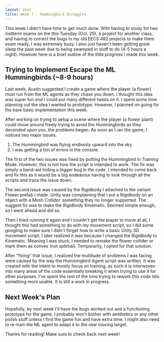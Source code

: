 ```yaml
---
layout: post
title: Week 7 - Hummingbird Struggles
---
```


This week I didn't have time to get much done. With having to study for two midterm exams on the this Tuesday (Oct. 20), a project for another class, and having to correct the bugs in my old EECS 482 projects to make them exam ready, I was extremely busy. I also just haven't been getting great sleep the past week due to being swamped in stuff to do (4-5 hours a night). However here is a brief outline of the little progress I made this week.

## Trying to Implement Escape the ML Hummingbirds (~8-9 hours)

Last week, Austin suggested I create a game where the player (a flower) must run from the ML agents as they chase you down. I thought this idea was super fun and I could put many different twists on it. I spent some time planning out the idea I wanted to prototype. However, I planned on going for the bare basic implementation this week. 

After working on trying to setup a scene where the player (a flower plant) could move around freely trying to avoid the Hummingbirds as they decended upon you, the problems began. As soon as I ran the game, I noticed two major issues. 
 1. The Hummingbird was flying endlessly upward into the sky
 2. I was getting a ton of errors in the console.

The first of the two issues was fixed by putting the Hummingbird in Training Mode. However, this is not how the script is intended to work. The fix was simply a band-aid hiding a bigger bug in the code. I intended to come back and fix this as it would be a big endeavour having to look through all the scripts and trace the issue down.

The second issue was caused by the Rigidbody I attached to the variant Flower prefab I made. Unity was complaining that I put a Rigidbody on an object with a Mesh Collider, something they no longer supported. The suggest fix was to make the Rigidbody Kinematic. Seemed simple enough, so I went ahead and did so. 

Then I tried running it again and I couldn't get the player to move at all, I thought this had something to do with my movement script, so I did some googling to make sure I didn't forget how to write a basic Unity 3D movement script. I later realized it was because I changed the Rigidbody to Kinematic. Meaning I was stuck, I needed to remake the flower collider or mark them as convex (not optimal). Temporarily, I opted for that solution.

After "fixing" that issue, I realized the multitude of problems I was facing were caused by the way the Hummingbird Agent script was written. It was created with the intent to mostly focus on training, as such it is interwoven into many areas of the code essentially breaking it when trying to use it for other purposes. I've spent the rest of the time trying to rework this code into something more usable. It is still a work in progress.

## Next Week's Plan

Hopefully, by next week I'll have the bugs worked out and a functioning prototype for the game. I probably won't bother with aesthetics or any other polish stuff unless I find the game fun and have extra time. I might also need to re-train the ML agent to adapt it to the new moving target.

Thanks for reading! Make sure to check back next week!
